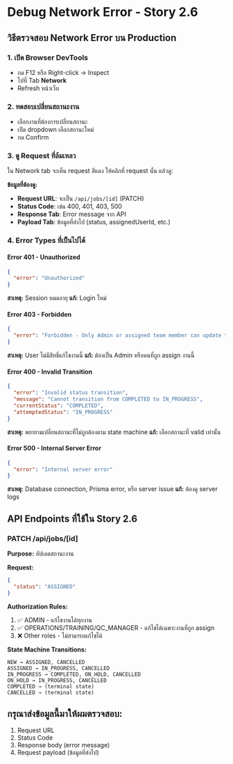 # Debug Network Error - Story 2.6

## วิธีตรวจสอบ Network Error บน Production

### 1. เปิด Browser DevTools
- กด F12 หรือ Right-click → Inspect
- ไปที่ Tab **Network**
- Refresh หน้าเว็บ

### 2. ทดสอบเปลี่ยนสถานะงาน
- เลือกงานที่ต้องการเปลี่ยนสถานะ
- เปิด dropdown เลือกสถานะใหม่
- กด Confirm

### 3. ดู Request ที่ล้มเหลว
ใน Network tab จะเห็น request สีแดง ให้คลิกที่ request นั้น แล้วดู:

**ข้อมูลที่ต้องดู:**
- **Request URL**: จะเป็น `/api/jobs/[id]` (PATCH)
- **Status Code**: เช่น 400, 401, 403, 500
- **Response Tab**: Error message จาก API
- **Payload Tab**: ข้อมูลที่ส่งไป (status, assignedUserId, etc.)

### 4. Error Types ที่เป็นไปได้

#### Error 401 - Unauthorized
```json
{
  "error": "Unauthorized"
}
```
**สาเหตุ:** Session หมดอายุ
**แก้:** Login ใหม่

#### Error 403 - Forbidden
```json
{
  "error": "Forbidden - Only Admin or assigned team member can update this job"
}
```
**สาเหตุ:** User ไม่มีสิทธิ์แก้ไขงานนี้
**แก้:** ต้องเป็น Admin หรือคนที่ถูก assign งานนี้

#### Error 400 - Invalid Transition
```json
{
  "error": "Invalid status transition",
  "message": "Cannot transition from COMPLETED to IN_PROGRESS",
  "currentStatus": "COMPLETED",
  "attemptedStatus": "IN_PROGRESS"
}
```
**สาเหตุ:** พยายามเปลี่ยนสถานะที่ไม่ถูกต้องตาม state machine
**แก้:** เลือกสถานะที่ valid เท่านั้น

#### Error 500 - Internal Server Error
```json
{
  "error": "Internal server error"
}
```
**สาเหตุ:** Database connection, Prisma error, หรือ server issue
**แก้:** ต้องดู server logs

## API Endpoints ที่ใช้ใน Story 2.6

### PATCH /api/jobs/[id]
**Purpose:** อัปเดตสถานะงาน

**Request:**
```json
{
  "status": "ASSIGNED"
}
```

**Authorization Rules:**
1. ✅ ADMIN - แก้ไขงานได้ทุกงาน
2. ✅ OPERATIONS/TRAINING/QC_MANAGER - แก้ไขได้เฉพาะงานที่ถูก assign
3. ❌ Other roles - ไม่สามารถแก้ไขได้

**State Machine Transitions:**
```
NEW → ASSIGNED, CANCELLED
ASSIGNED → IN_PROGRESS, CANCELLED
IN_PROGRESS → COMPLETED, ON_HOLD, CANCELLED
ON_HOLD → IN_PROGRESS, CANCELLED
COMPLETED → (terminal state)
CANCELLED → (terminal state)
```

## กรุณาส่งข้อมูลนี้มาให้ผมตรวจสอบ:
1. Request URL
2. Status Code
3. Response body (error message)
4. Request payload (ข้อมูลที่ส่งไป)
